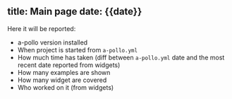 title: Main page
date: {{date}}
---

Here it will be reported:

- a-pollo version installed
- When project is started from `a-pollo.yml`
- How much time has taken (diff between `a-pollo.yml` date and the most recent date reported from widgets)
- How many examples are shown
- How many widget are covered
- Who worked on it (from widgets)
